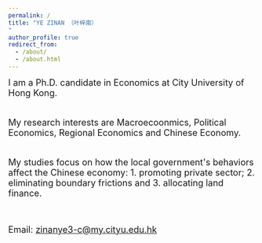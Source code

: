 ```yaml
---
permalink: /
title: "YE ZINAN （叶梓南）
"
author_profile: true
redirect_from: 
  - /about/
  - /about.html
---
```





<font size="4">
I am a Ph.D. candidate in Economics at City University of Hong Kong. <br><br>

My research interests are Macroecoonmics, Political Economics, Regional Economics and Chinese Economy. <br><br>

My studies focus on how the local government's behaviors affect the Chinese economy: 1. promoting private sector; 2. eliminating boundary frictions and 3. allocating land finance.


<br>

Email: <a href="mailto:zinanye3-c@my.cityu.edu.hk">zinanye3-c@my.cityu.edu.hk</a>
</font>
